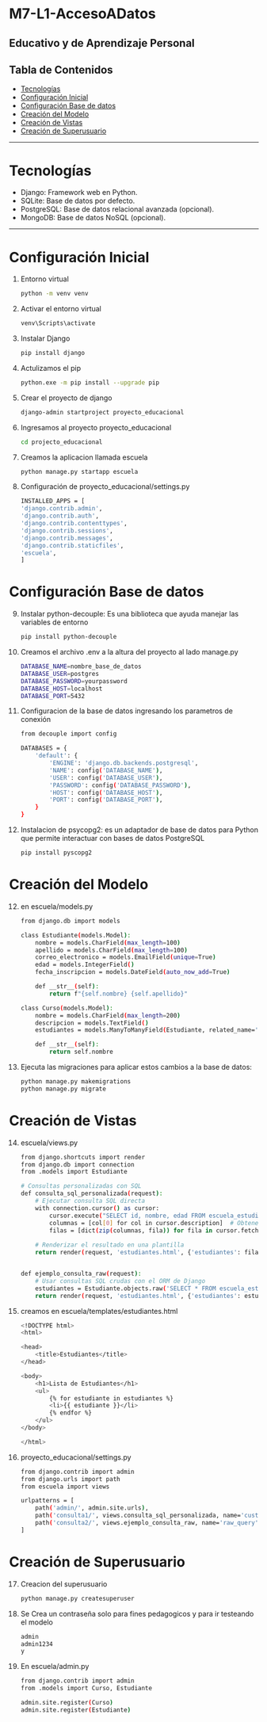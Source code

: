 # M7-L1-AccesoADatos
Educativo y de Aprendizaje Personal
---
## Tabla de Contenidos
- [Tecnologías](#Tecnologías)
- [Configuración Inicial](#configuración-Inicial)
- [Configuración Base de datos](#configuración-Base-de-datos)
- [Creación del Modelo](#creación-del-modelo)
- [Creación de Vistas](#creación-de-vistas)
- [Creación de Superusuario](#creación-de-superusuario)
---
# Tecnologías
- Django: Framework web en Python.
- SQLite: Base de datos por defecto.
- PostgreSQL: Base de datos relacional avanzada (opcional).
- MongoDB: Base de datos NoSQL (opcional).
--- 
# Configuración Inicial 
1. Entorno virtual 
    ```bash 
    python -m venv venv

2. Activar el entorno virtual
    ```bash 
    venv\Scripts\activate

3. Instalar Django
    ```bash 
    pip install django 

4. Actulizamos el pip 
    ```bash
    python.exe -m pip install --upgrade pip

5. Crear el proyecto de django
    ```bash 
    django-admin startproject proyecto_educacional 

6. Ingresamos al proyecto proyecto_educacional 
    ```bash 
    cd projecto_educacional

7. Creamos la aplicacion llamada escuela
    ```bash 
    python manage.py startapp escuela

8. Configuración de proyecto_educacional/settings.py 
    ```bash 
    INSTALLED_APPS = [
    'django.contrib.admin',
    'django.contrib.auth',
    'django.contrib.contenttypes',
    'django.contrib.sessions',
    'django.contrib.messages',
    'django.contrib.staticfiles',
    'escuela',
    ]

# Configuración Base de datos
9. Instalar python-decouple: Es una biblioteca que ayuda manejar las variables de entorno 
    ```bash
    pip install python-decouple

10. Creamos el archivo .env a la altura del proyecto al lado manage.py 
    ```bash
    DATABASE_NAME=nombre_base_de_datos
    DATABASE_USER=postgres
    DATABASE_PASSWORD=yourpassword
    DATABASE_HOST=localhost
    DATABASE_PORT=5432

11. Configuracion de la base de datos ingresando los parametros de conexión 
    ```bash
    from decouple import config

    DATABASES = {
        'default': {
            'ENGINE': 'django.db.backends.postgresql',
            'NAME': config('DATABASE_NAME'),
            'USER': config('DATABASE_USER'),
            'PASSWORD': config('DATABASE_PASSWORD'),
            'HOST': config('DATABASE_HOST'),
            'PORT': config('DATABASE_PORT'),
        }
    }
11. Instalacion de psycopg2: es un adaptador de base de datos para Python que permite interactuar con bases de datos PostgreSQL
    ```bash
    pip install pyscopg2 

# Creación del Modelo 

12. en escuela/models.py
    ```bash
    from django.db import models

    class Estudiante(models.Model):
        nombre = models.CharField(max_length=100)
        apellido = models.CharField(max_length=100)
        correo_electronico = models.EmailField(unique=True)
        edad = models.IntegerField()
        fecha_inscripcion = models.DateField(auto_now_add=True)

        def __str__(self):
            return f"{self.nombre} {self.apellido}"

    class Curso(models.Model):
        nombre = models.CharField(max_length=200)
        descripcion = models.TextField()
        estudiantes = models.ManyToManyField(Estudiante, related_name='cursos')

        def __str__(self):
            return self.nombre

13. Ejecuta las migraciones para aplicar estos cambios a la base de datos:
    ```bash 
    python manage.py makemigrations
    python manage.py migrate

# Creación de Vistas

14. escuela/views.py 
    ```bash 
    from django.shortcuts import render
    from django.db import connection
    from .models import Estudiante

    # Consultas personalizadas con SQL
    def consulta_sql_personalizada(request):
        # Ejecutar consulta SQL directa
        with connection.cursor() as cursor:
            cursor.execute("SELECT id, nombre, edad FROM escuela_estudiante WHERE edad >= %s", [18])
            columnas = [col[0] for col in cursor.description]  # Obtener los nombres de las columnas
            filas = [dict(zip(columnas, fila)) for fila in cursor.fetchall()]  # Convertir a diccionario
            
        # Renderizar el resultado en una plantilla
        return render(request, 'estudiantes.html', {'estudiantes': filas})


    def ejemplo_consulta_raw(request):
        # Usar consultas SQL crudas con el ORM de Django
        estudiantes = Estudiante.objects.raw('SELECT * FROM escuela_estudiante WHERE edad >= %s', [18])
        return render(request, 'estudiantes.html', {'estudiantes': estudiantes})

15. creamos en escuela/templates/estudiantes.html 
    ```bash 
    <!DOCTYPE html>
    <html>

    <head>
        <title>Estudiantes</title>
    </head>

    <body>
        <h1>Lista de Estudiantes</h1>
        <ul>
            {% for estudiante in estudiantes %}
            <li>{{ estudiante }}</li>
            {% endfor %}
        </ul>
    </body>

    </html>
16. proyecto_educacional/settings.py 
    ```bash 
    from django.contrib import admin
    from django.urls import path
    from escuela import views

    urlpatterns = [
        path('admin/', admin.site.urls),
        path('consulta1/', views.consulta_sql_personalizada, name='custom_query'),
        path('consulta2/', views.ejemplo_consulta_raw, name='raw_query'),
    ]
# Creación de Superusuario

17. Creacion del superusuario
    ```bash	
    python manage.py createsuperuser

18. Se Crea un contraseña solo para fines pedagogicos y para ir testeando el modelo 
    ```bash	
    admin
    admin1234
    y

19. En escuela/admin.py 
    ```bash	
    from django.contrib import admin
    from .models import Curso, Estudiante

    admin.site.register(Curso)
    admin.site.register(Estudiante)


